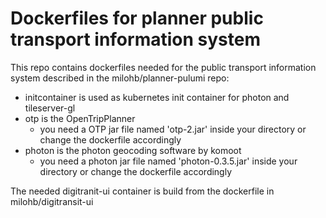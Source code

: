 # Dockerfiles for planner public transport information system

This repo contains dockerfiles needed for the public transport information system described in the milohb/planner-pulumi repo:

* initcontainer is used as kubernetes init container for photon and tileserver-gl
* otp is the OpenTripPlanner
  * you need a OTP jar file named 'otp-2.jar' inside your directory or change the dockerfile accordingly
* photon is the photon geocoding software by komoot
  * you need a photon jar file named 'photon-0.3.5.jar' inside your directory or change the dockerfile accordingly

The needed digitranit-ui container is build from the dockerfile in milohb/digitransit-ui

